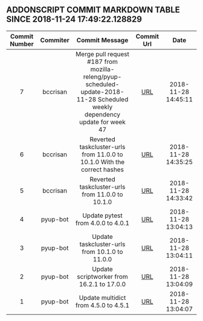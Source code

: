 ## ADDONSCRIPT COMMIT MARKDOWN TABLE SINCE 2018-11-24 17:49:22.128829

| Commit Number | Commiter | Commit Message | Commit Url | Date | 
|:---:|:----:|:----------------------------------:|:------:|:----:| 
|7|bccrisan|Merge pull request #187 from mozilla-releng/pyup-scheduled-update-2018-11-28  Scheduled weekly dependency update for week 47|[URL](https://github.com/mozilla-releng/addonscript/commit/53b3aced71ef8176d4ebf5001f06870fbfb922cb)|2018-11-28 14:45:11
|6|bccrisan|Reverted taskcluster-urls from 11.0.0 to 10.1.0      With the correct hashes|[URL](https://github.com/mozilla-releng/addonscript/commit/f7c329cc4a58f719cadbad22dffc00de57b3bff3)|2018-11-28 14:35:25
|5|bccrisan|Reverted taskcluster-urls from 11.0.0 to 10.1.0|[URL](https://github.com/mozilla-releng/addonscript/commit/f8329c0c3b62cccfb94a4b7231dfc3aeaa6f00f7)|2018-11-28 14:33:42
|4|pyup-bot|Update pytest from 4.0.0 to 4.0.1|[URL](https://github.com/mozilla-releng/addonscript/commit/ea0762e8f314761e49f6606680d2f831bb9bd79d)|2018-11-28 13:04:13
|3|pyup-bot|Update taskcluster-urls from 10.1.0 to 11.0.0|[URL](https://github.com/mozilla-releng/addonscript/commit/257b3340f9cd0bb3bee7bf88439b666a7512fc33)|2018-11-28 13:04:11
|2|pyup-bot|Update scriptworker from 16.2.1 to 17.0.0|[URL](https://github.com/mozilla-releng/addonscript/commit/ee00e72e06c12365d51af81961ca52f1f39785d2)|2018-11-28 13:04:09
|1|pyup-bot|Update multidict from 4.5.0 to 4.5.1|[URL](https://github.com/mozilla-releng/addonscript/commit/3f008d23361935d2d27923a5d4b6d3d9ef40994e)|2018-11-28 13:04:07


